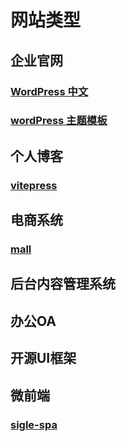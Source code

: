 # 网站类型

## 企业官网

### 

### [WordPress 中文](https://cn.wordpress.org/)
### [wordPress 主题模板](https://cn.wordpress.org/themes/)

## 个人博客

### [vitepress](https://vitepress.vuejs.org/)

## 电商系统

### [mall](https://github.com/macrozheng/mall)

## 后台内容管理系统

## 办公OA


## 开源UI框架


## 微前端
### [sigle-spa](https://zh-hans.single-spa.js.org/)


